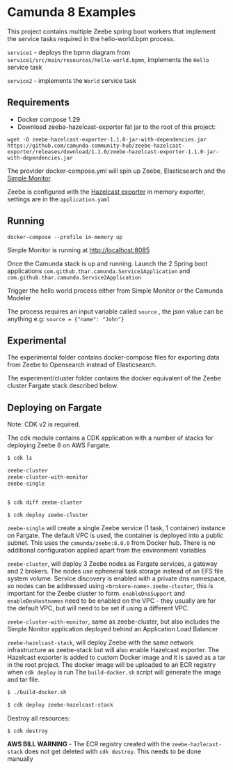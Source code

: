 # Camunda 8 Examples

This project contains multiple Zeebe spring boot workers that implement the service tasks required in the hello-world.bpm process.

`service1` -  deploys the bpmn diagram from `service1/src/main/resources/hello-world.bpmn`, implements the `Hello` service task

`service2` -  implements the `World` service task

## Requirements

- Docker compose 1.29
- Download zeeba-hazelcast-exporter fat jar to the root of this project:

`wget -O zeebe-hazelcast-exporter-1.1.0-jar-with-dependencies.jar https://github.com/camunda-community-hub/zeebe-hazelcast-exporter/releases/download/1.1.0/zeebe-hazelcast-exporter-1.1.0-jar-with-dependencies.jar`

The provider docker-compose.yml will spin up Zeebe, Elasticsearch and the [Simple Monitor](https://github.com/camunda-community-hub/zeebe-simple-monitor). 

Zeebe is configured with the [Hazelcast exporter](https://github.com/camunda-community-hub/zeebe-hazelcast-exporter) in memory exporter, settings are in the `application.yaml`

## Running 

`docker-compose --profile in-memory up`

Simple Monitor is running at [http://localhost:8085](http://localhost:8085)

Once the Camunda stack is up and running. Launch the 2 Spring boot applications `com.github.thar.camunda.Service1Application` and `com.github.thar.camunda.Service2Application` 

Trigger the hello world process either from Simple Monitor or the Camunda Modeler 

The process requires an input variable called `source` , the json value can be anything e.g: `source = {"name": "John"}`

## Experimental

The experimental folder contains docker-compose files for exporting data from Zeebe to Opensearch instead of Elasticsearch.

The experiment/cluster folder contains the docker equivalent of the Zeebe cluster Fargate stack described below.

## Deploying on Fargate

Note: CDK v2 is required.

The cdk module contains a CDK application with a number of stacks for deploying Zeebe 8 on AWS Fargate.

```bash
$ cdk ls

zeebe-cluster
zeebe-cluster-with-monitor
zeebe-single


$ cdk diff zeebe-cluster

$ cdk deploy zeebe-cluster

```

`zeebe-single` will create a single Zeebe service (1 task, 1 container) instance on Fargate. The default VPC is used, the container is deployed into a public subnet.
This uses the `camunda/zeebe:8.0.0` from Docker hub. There is no additional configuration applied apart from the environment variables 

`zeebe-cluster`, will deploy 3 Zeebe nodes as Fargate services, a gateway and 2 brokers. The nodes use epheneral task storage instead of an EFS file system volume. 
Service discovery is enabled with a private dns namespace, so nodes can be addressed  using `<brokere-name>.zeebe-cluster`, this is important for the Zeebe cluster to form.
`enableDnsSupport` and `enableDnsHostnames` need to be enabled on the VPC - they usually are for the default VPC, but will need to be set if using a different VPC.

`zeebe-cluster-with-monitor`, same as zeebe-cluster, but also includes the Simple Nonitor application deployed behind an Application Load Balancer

`zeebe-hazelcast-stack`, will deploy Zeebe with the same network infrastructure as zeebe-stack but will also enable Hazelcast exporter.
The Hazelcast exporter is added to custom Docker image and it is saved as a tar in the root project. The docker image will be uploaded to an ECR registry when `cdk deploy` is run
The `build-docker.sh` script will generate the image and tar file. 

```bash
$ ./build-docker.sh

$ cdk deploy zeebe-hazelcast-stack
```

Destroy all resources:

`$ cdk destroy`

**AWS BILL WARNING** - The ECR registry created with the `zeebe-hazlecast-stack` does not get deleted with `cdk destroy`. This needs to be done manually 




